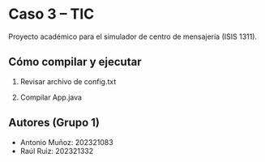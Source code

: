 # Caso 3 – TIC

Proyecto académico para el simulador de centro de mensajería (ISIS 1311).

## Cómo compilar y ejecutar

1) Revisar archivo de config.txt

2) Compilar App.java

## Autores (Grupo 1)
- Antonio Muñoz: 202321083
- Raúl Ruiz: 202321332
